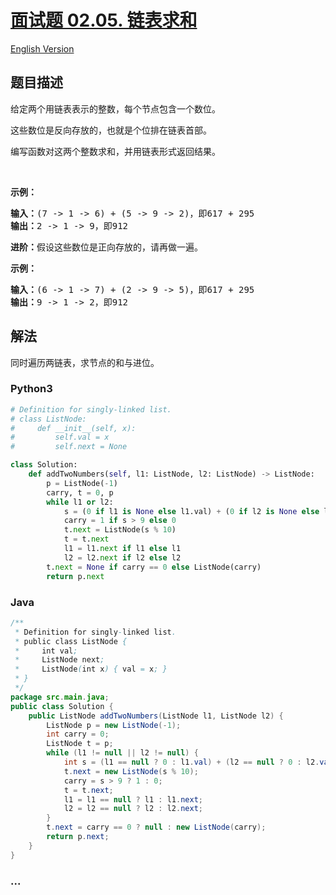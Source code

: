 # [面试题 02.05. 链表求和](https://leetcode-cn.com/problems/sum-lists-lcci)

[English Version](/lcci/02.05.Sum%20Lists/README_EN.md)

## 题目描述

<!-- 这里写题目描述 -->
<p>给定两个用链表表示的整数，每个节点包含一个数位。</p>
<p>这些数位是反向存放的，也就是个位排在链表首部。</p>
<p>编写函数对这两个整数求和，并用链表形式返回结果。</p>

<p>&nbsp;</p>

<p><strong>示例：</strong></p>

<pre>
<strong>输入：</strong>(7 -&gt; 1 -&gt; 6) + (5 -&gt; 9 -&gt; 2)，即617 + 295
<strong>输出：</strong>2 -&gt; 1 -&gt; 9，即912
</pre>

<p><strong>进阶：</strong>假设这些数位是正向存放的，请再做一遍。</p>

<p><strong>示例：</strong></p>

<pre>
<strong>输入：</strong>(6 -&gt; 1 -&gt; 7) + (2 -&gt; 9 -&gt; 5)，即617 + 295
<strong>输出：</strong>9 -&gt; 1 -&gt; 2，即912
</pre>

## 解法

<!-- 这里可写通用的实现逻辑 -->

同时遍历两链表，求节点的和与进位。

<!-- tabs:start -->

### **Python3**

<!-- 这里可写当前语言的特殊实现逻辑 -->

```python
# Definition for singly-linked list.
# class ListNode:
#     def __init__(self, x):
#         self.val = x
#         self.next = None

class Solution:
    def addTwoNumbers(self, l1: ListNode, l2: ListNode) -> ListNode:
        p = ListNode(-1)
        carry, t = 0, p
        while l1 or l2:
            s = (0 if l1 is None else l1.val) + (0 if l2 is None else l2.val) + carry
            carry = 1 if s > 9 else 0
            t.next = ListNode(s % 10)
            t = t.next
            l1 = l1.next if l1 else l1
            l2 = l2.next if l2 else l2
        t.next = None if carry == 0 else ListNode(carry)
        return p.next


```

### **Java**

<!-- 这里可写当前语言的特殊实现逻辑 -->

```java
/**
 * Definition for singly-linked list.
 * public class ListNode {
 *     int val;
 *     ListNode next;
 *     ListNode(int x) { val = x; }
 * }
 */
package src.main.java;
public class Solution {
    public ListNode addTwoNumbers(ListNode l1, ListNode l2) {
        ListNode p = new ListNode(-1);
        int carry = 0;
        ListNode t = p;
        while (l1 != null || l2 != null) {
            int s = (l1 == null ? 0 : l1.val) + (l2 == null ? 0 : l2.val) + carry;
            t.next = new ListNode(s % 10);
            carry = s > 9 ? 1 : 0;
            t = t.next;
            l1 = l1 == null ? l1 : l1.next;
            l2 = l2 == null ? l2 : l2.next;
        }
        t.next = carry == 0 ? null : new ListNode(carry);
        return p.next;
    }
}
```

### **...**

```

```

<!-- tabs:end -->
